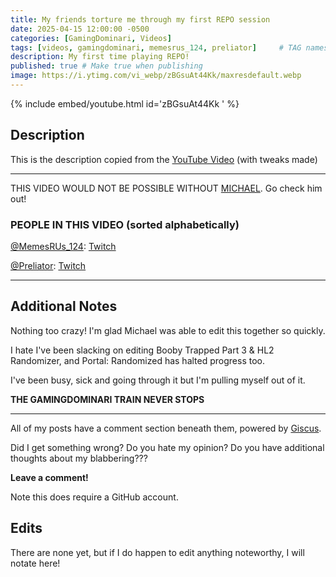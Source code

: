 ```yaml
---
title: My friends torture me through my first REPO session
date: 2025-04-15 12:00:00 -0500
categories: [GamingDominari, Videos]
tags: [videos, gamingdominari, memesrus_124, preliator]     # TAG names should always be lowercase
description: My first time playing REPO!
published: true # Make true when publishing
image: https://i.ytimg.com/vi_webp/zBGsuAt44Kk/maxresdefault.webp
---
```

{% include embed/youtube.html id='zBGsuAt44Kk ' %}

## Description
This is the description copied from the [YouTube Video](https://youtu.be/zBGsuAt44Kk) (with tweaks made)

---

THIS VIDEO WOULD NOT BE POSSIBLE WITHOUT [MICHAEL](https://www.youtube.com/@michaelmazarakis6796). Go check him out!

### PEOPLE IN THIS VIDEO (sorted alphabetically)

[@MemesRUs_124](https://www.youtube.com/@MemesRUs_124): [Twitch](https://www.twitch.tv/memesrus_124)

[@Preliator](https://www.youtube.com/@preliator): [Twitch](https://www.twitch.tv/preliator)

---

## Additional Notes

Nothing too crazy! I'm glad Michael was able to edit this together so quickly. 

I hate I've been slacking on editing Booby Trapped Part 3 & HL2 Randomizer, and Portal: Randomized has halted progress too.

I've been busy, sick and going through it but I'm pulling myself out of it. 

**THE GAMINGDOMINARI TRAIN NEVER STOPS**

---

All of my posts have a comment section beneath them, powered by [Giscus](https://giscus.app/).

Did I get something wrong? Do you hate my opinion? Do you have additional thoughts about my blabbering???

**Leave a comment!**

Note this does require a GitHub account.

## Edits

There are none yet, but if I do happen to edit anything noteworthy, I will notate here!